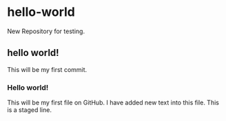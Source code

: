 # hello-world
New Repository for testing.

## hello world!
This will be my first commit.

### Hello world!
This will be my first file on GitHub.
I have added new text into this file.
This is a staged line.

